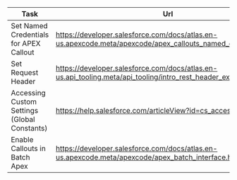 Task|Url|
----|---|
Set Named Credentials for APEX Callout|https://developer.salesforce.com/docs/atlas.en-us.apexcode.meta/apexcode/apex_callouts_named_credentials.htm
Set Request Header|https://developer.salesforce.com/docs/atlas.en-us.api_tooling.meta/api_tooling/intro_rest_header_examples.htm
Accessing Custom Settings (Global Constants)|https://help.salesforce.com/articleView?id=cs_accessing.htm
Enable Callouts in Batch Apex|https://developer.salesforce.com/docs/atlas.en-us.apexcode.meta/apexcode/apex_batch_interface.htm
